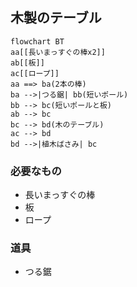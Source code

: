 ## 木製のテーブル
```mermaid
flowchart BT
aa[[長いまっすぐの棒x2]]
ab[[板]]
ac[[ロープ]]
aa ==> ba(2本の棒)
ba -->|つる鋸| bb(短いポール)
bb --> bc(短いポールと板)
ab --> bc
bc --> bd(木のテーブル)
ac --> bd
bd -->|植木ばさみ| bc
```
### 必要なもの
* 長いまっすぐの棒
* 板
* ロープ
### 道具
* つる鋸
